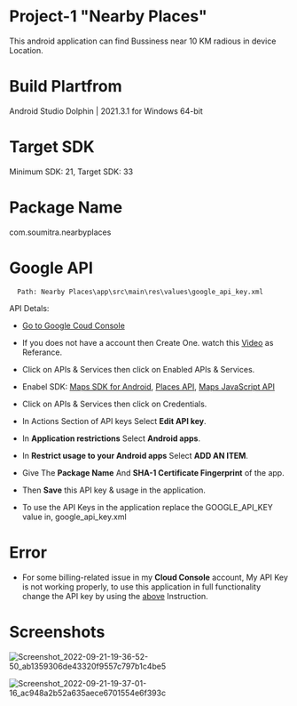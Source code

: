 # Project-1 "Nearby Places"

This android application can find Bussiness near 10 KM radious in device Location.

# Build Plartfrom

Android Studio Dolphin | 2021.3.1 for Windows 64-bit

# Target SDK

Minimum SDK: 21, Target SDK: 33

# Package Name

com.soumitra.nearbyplaces

# Google API

```https
  Path: Nearby Places\app\src\main\res\values\google_api_key.xml
```

API Detals:

- [Go to Google Coud Console](https://cloud.google.com/)

- If you does not have a account then Create One. watch this [Video](https://www.youtube.com/watch?v=Oek2VE2ozzE) as Referance.

- Click on APIs & Services then click on Enabled APIs & Services.

- Enabel SDK: [Maps SDK for Android](https://console.cloud.google.com/apis/library/maps-android-backend.googleapis.com), [Places API](https://console.cloud.google.com/apis/library/places-backend.googleapis.com), [Maps JavaScript API](https://console.cloud.google.com/apis/library/maps-backend.googleapis.com)

- Click on APIs & Services then click on Credentials.

- In Actions Section of API keys Select **Edit API key**.

- In **Application restrictions** Select **Android apps**.

- In **Restrict usage to your Android apps** Select **ADD AN ITEM**.

- Give The **Package Name** And **SHA-1 Certificate Fingerprint** of the app.

- Then **Save** this API key & usage in the application.

- To use the API Keys in the application replace the GOOGLE_API_KEY value in, google_api_key.xml

# Error

- For some billing-related issue in my **Cloud Console** account, My API Key is not working properly, to use this application in full functionality change the API key by using the [above](https://github.com/smartinternz02/SPSGP-80732-Virtual-Internship---Android-Application-Development-Using-Kotlin/blob/master/Nearby%20Places/README.md#google-api) Instruction.

# Screenshots

![Screenshot_2022-09-21-19-36-52-50_ab1359306de43320f9557c797b1c4be5](https://user-images.githubusercontent.com/90763881/191563819-bcdb758f-bc9d-47e4-aa5c-5f0e37b1a232.jpg)

![Screenshot_2022-09-21-19-37-01-16_ac948a2b52a635aece6701554e6f393c](https://user-images.githubusercontent.com/90763881/191563975-e9695b4d-6ca1-41bb-aea4-95cc00b3f9a9.jpg)
